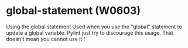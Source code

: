 # global-statement (W0603)

Using the global statement Used when you use the "global" statement to
update a global variable. Pylint just try to discourage this usage. That
doesn't mean you cannot use it !
